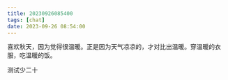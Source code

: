 ```yaml
---
title: 20230926085400
tags: [chat]
date: 2023-09-26 08:54:00
---
```


喜欢秋天，因为觉得很温暖。正是因为天气凉凉的，才对比出温暖。穿温暖的衣服，吃温暖的饭。

测试少二十

